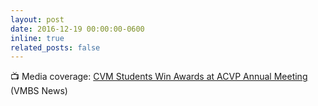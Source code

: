 ```yaml
---
layout: post
date: 2016-12-19 00:00:00-0600
inline: true
related_posts: false
---
```


📺 Media coverage: [CVM Students Win Awards at ACVP Annual Meeting](https://vetmed.tamu.edu/news/press-releases/cvm-students-win-awards-at-acvp-annual-meeting/) (VMBS News)